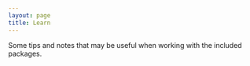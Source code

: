 ```yaml
---
layout: page
title: Learn
---
```


Some tips and notes that may be useful when working with the included packages.


